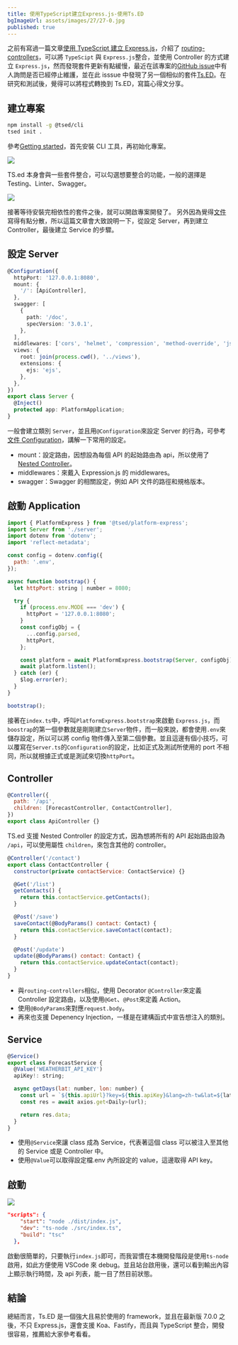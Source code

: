 ```yaml
---
title: 使用TypeScript建立Express.js-使用Ts.ED
bgImageUrl: assets/images/27/27-0.jpg
published: true
---
```


之前有寫過一篇文章[使用 TypeScript 建立 Express.js](https://thomascsd.github.io/blog/2021-02-07-ExpressjssWithTypescript)，介紹了 [routing-controllers](https://github.com/typestack/routing-controllers)，可以將 `TypeScipt` 與 `Express.js`整合，並使用 Controller 的方式建立 `Express.js`，然而發現套件更新有點緩慢，最近在該專案的[GitHub issue](https://github.com/typestack/routing-controllers/issues/900)中有人詢問是否已經停止維護，並在此 isssue 中發現了另一個相似的套件[Ts.ED](https://tsed.io/)。在研究和測試後，覺得可以將程式轉換到 Ts.ED，寫篇心得文分享。

## 建立專案

```bash
npm install -g @tsed/cli
tsed init .
```

參考[Getting started](https://tsed.io/getting-started/)，首先安裝 CLI 工具，再初始化專案。

<img class="img-responsive" loading="lazy" src="assets/images/27/27-01.png">

TS.ed 本身會與一些套件整合，可以勾選想要整合的功能，一般的選擇是 Testing、Linter、Swagger。

<img class="img-responsive" loading="lazy" src="assets/images/27/27-02.png">

接著等待安裝完相依性的套件之後，就可以開啟專案開發了。
另外因為覺得[文件](https://tsed.io/docs/configuration.html)寫得有點分散，所以這篇文章會大致說明一下，從設定 Server，再到建立 Controller，最後建立 Service 的步驟。

## 設定 Server

```typescript
@Configuration({
  httpPort: '127.0.0.1:8080',
  mount: {
    '/': [ApiController],
  },
  swagger: [
    {
      path: '/doc',
      specVersion: '3.0.1',
    },
  ],
  middlewares: ['cors', 'helmet', 'compression', 'method-override', 'json-parser'],
  views: {
    root: join(process.cwd(), '../views'),
    extensions: {
      ejs: 'ejs',
    },
  },
})
export class Server {
  @Inject()
  protected app: PlatformApplication;
}
```

一般會建立類別 `Server`，並且用`@Configuration`來設定 Server 的行為，可參考[文件 Configuration](https://tsed.io/docs/configuration.html)，講解一下常用的設定。

- mount：設定路由，因想設為每個 API 的起始路由為 api，所以使用了 [Nested Controller](https://tsed.io/docs/controllers.html#nested-controllers)。
- middlewares：來戴入 Expression.js 的 middlewares。
- swagger：Swagger 的相關設定，例如 API 文件的路徑和規格版本。

## 啟動 Application

```javascript
import { PlatformExpress } from '@tsed/platform-express';
import Server from './server';
import dotenv from 'dotenv';
import 'reflect-metadata';

const config = dotenv.config({
  path: '.env',
});

async function bootstrap() {
  let httpPort: string | number = 8080;

  try {
    if (process.env.MODE === 'dev') {
      httpPort = '127.0.0.1:8080';
    }
    const configObj = {
      ...config.parsed,
      httpPort,
    };

    const platform = await PlatformExpress.bootstrap(Server, configObj);
    await platform.listen();
  } catch (er) {
    $log.error(er);
  }
}

bootstrap();
```

接著在`index.ts`中，呼叫`PlatformExpress.bootstrap`來啟動 `Express.js`，而`boostrap`的第一個參數就是剛剛建立`Server`物件，而一般來說，都會使用`.env`來儲存設定，所以可以將 config 物件傳入至第二個參數。並且這邊有個小技巧，可以覆寫在`Server.ts`的`Configuration`的設定，比如正式及測試所使用的 port 不相同，所以就根據正式或是測試來切換`httpPort`。

## Controller

```javascript
@Controller({
  path: '/api',
  children: [ForecastController, ContactController],
})
export class ApiController {}
```

TS.ed 支援 Nested Controller 的設定方式，因為想將所有的 API 起始路由設為 `/api`，可以使用屬性 `children`，來包含其他的 controller。

```javascript
@Controller('/contact')
export class ContactController {
  constructor(private contactService: ContactService) {}

  @Get('/list')
  getContacts() {
    return this.contactService.getContacts();
  }

  @Post('/save')
  saveContact(@BodyParams() contact: Contact) {
    return this.contactService.saveContact(contact);
  }

  @Post('/update')
  update(@BodyParams() contact: Contact) {
    return this.contactService.updateContact(contact);
  }
}
```

- 與`routing-controllers`相似，使用 Decorator `@Controller`來定義 Controller 設定路由，以及使用`@Get`、`@Post`來定義 Action。
- 使用`@BodyParams`來對應`request.body`。
- 再來也支援 Depenency Injection，一樣是在建構函式中宣告想注入的類別。

## Service

```javascript
@Service()
export class ForecastService {
  @Value('WEATHERBIT_API_KEY')
  apiKey!: string;

  async getDays(lat: number, lon: number) {
    const url = `${this.apiUrl}?key=${this.apiKey}&lang=zh-tw&lat=${lat}&lon=${lon}`;
    const res = await axios.get<Daily>(url);

    return res.data;
  }
}
```

- 使用`@Service`來讓 class 成為 Service，代表著這個 class 可以被注入至其他的 Service 或是 Controller 中。
- 使用`@Value`可以取得設定檔.env 內所設定的 value，這邊取得 API key。

## 啟動

<img class="img-responsive" loading="lazy" src="assets/images/27/27-03.png">

```json
"scripts": {
    "start": "node ./dist/index.js",
    "dev": "ts-node ./src/index.ts",
    "build": "tsc"
  },
```

啟動很簡單的，只要執行`index.js`即可，而我習慣在本機開發階段是使用`ts-node`啟用，如此方便使用 VSCode 來 debug。並且站台啟用後，還可以看到輸出內容上顯示執行時間，及 api 列表，能一目了然目前狀態。

## 結論

總結而言，Ts.ED 是一個強大且易於使用的 framework，並且在最新版 7.0.0 之後，不只 Express.js，還會支援 Koa、Fastify，而且與 TypeScript 整合，開發很容易，推薦給大家參考看看。
